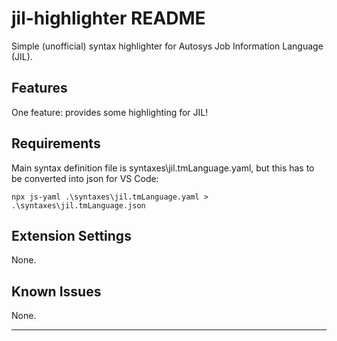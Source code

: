 # jil-highlighter README

Simple (unofficial) syntax highlighter for Autosys Job Information Language (JIL).

## Features

One feature: provides some highlighting for JIL!

## Requirements

Main syntax definition file is syntaxes\jil.tmLanguage.yaml, but this has to be converted into json for VS Code:
```
npx js-yaml .\syntaxes\jil.tmLanguage.yaml > .\syntaxes\jil.tmLanguage.json
```

## Extension Settings

None.

## Known Issues

None.

-----------------------------------------------------------------------------------------------------------
